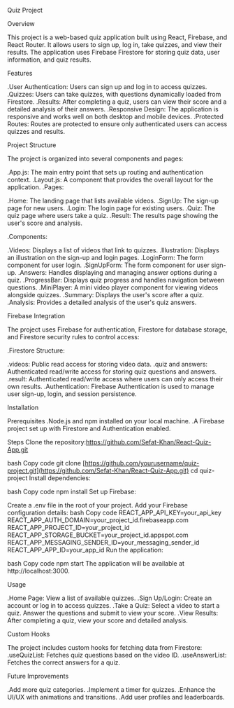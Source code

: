 Quiz Project

Overview

This project is a web-based quiz application built using React, Firebase, and React Router. It allows
users to sign up, log in, take quizzes, and view their results. The application uses Firebase Firestore
for storing quiz data, user information, and quiz results.

Features

.User Authentication: Users can sign up and log in to access quizzes.
.Quizzes: Users can take quizzes, with questions dynamically loaded from Firestore.
.Results: After completing a quiz, users can view their score and a detailed analysis of their answers.
.Responsive Design: The application is responsive and works well on both desktop and mobile devices.
.Protected Routes: Routes are protected to ensure only authenticated users can access quizzes and results.

Project Structure

The project is organized into several components and pages:

.App.js: The main entry point that sets up routing and authentication context.
.Layout.js: A component that provides the overall layout for the application.
.Pages:

  .Home: The landing page that lists available videos.
  .SignUp: The sign-up page for new users.
  .Login: The login page for existing users.
  .Quiz: The quiz page where users take a quiz.
  .Result: The results page showing the user's score and analysis.

.Components:

  .Videos: Displays a list of videos that link to quizzes.
  .Illustration: Displays an illustration on the sign-up and login pages.
  .LoginForm: The form component for user login.
  .SignUpForm: The form component for user sign-up.
  .Answers: Handles displaying and managing answer options during a quiz.
  .ProgressBar: Displays quiz progress and handles navigation between questions.
  .MiniPlayer: A mini video player component for viewing videos alongside quizzes.
  .Summary: Displays the user's score after a quiz.
  .Analysis: Provides a detailed analysis of the user's quiz answers.

Firebase Integration

The project uses Firebase for authentication, Firestore for database storage, and Firestore security
rules to control access:

.Firestore Structure:

  .videos: Public read access for storing video data.
  .quiz and answers: Authenticated read/write access for storing quiz questions and answers.
  .result: Authenticated read/write access where users can only access their own results.
.Authentication: Firebase Authentication is used to manage user sign-up, login, and session persistence.

Installation

Prerequisites
.Node.js and npm installed on your local machine.
.A Firebase project set up with Firestore and Authentication enabled.

Steps
Clone the repository:https://github.com/Sefat-Khan/React-Quiz-App.git

bash
Copy code
git clone [https://github.com/yourusername/quiz-project.git](https://github.com/Sefat-Khan/React-Quiz-App.git)
cd quiz-project
Install dependencies:

bash
Copy code
npm install
Set up Firebase:

Create a .env file in the root of your project.
Add your Firebase configuration details:
bash
Copy code
REACT_APP_API_KEY=your_api_key
REACT_APP_AUTH_DOMAIN=your_project_id.firebaseapp.com
REACT_APP_PROJECT_ID=your_project_id
REACT_APP_STORAGE_BUCKET=your_project_id.appspot.com
REACT_APP_MESSAGING_SENDER_ID=your_messaging_sender_id
REACT_APP_APP_ID=your_app_id
Run the application:

bash
Copy code
npm start
The application will be available at http://localhost:3000.

Usage

.Home Page: View a list of available quizzes.
.Sign Up/Login: Create an account or log in to access quizzes.
.Take a Quiz: Select a video to start a quiz. Answer the questions and submit to view your score.
.View Results: After completing a quiz, view your score and detailed analysis.

Custom Hooks

The project includes custom hooks for fetching data from Firestore:
.useQuizList: Fetches quiz questions based on the video ID.
.useAnswerList: Fetches the correct answers for a quiz.

Future Improvements

.Add more quiz categories.
.Implement a timer for quizzes.
.Enhance the UI/UX with animations and transitions.
.Add user profiles and leaderboards.
